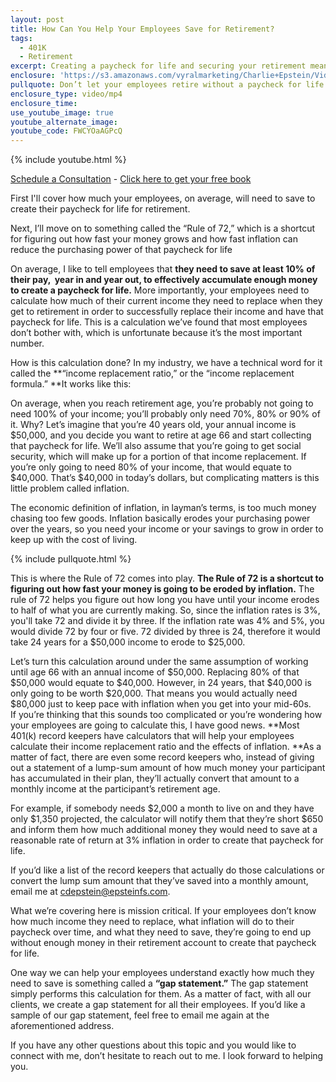```yaml
---
layout: post
title: How Can You Help Your Employees Save for Retirement?
tags:
  - 401K
  - Retirement
excerpt: Creating a paycheck for life and securing your retirement means knowing how to calculate your income replacement ratio and preparing for the effects of inflation.
enclosure: 'https://s3.amazonaws.com/vyralmarketing/Charlie+Epstein/Videos/2017+Videos/How+Can+You+Help+Your+Employees+Save+for+Retirement%253F+-+The+401K+Coach.mp4'
pullquote: Don’t let your employees retire without a paycheck for life.
enclosure_type: video/mp4
enclosure_time:
use_youtube_image: true
youtube_alternate_image:
youtube_code: FWCYOaAGPcQ
---
```



{% include youtube.html %}

[Schedule a Consultation](https://www.epsteinfinancial.com/contact.html) - [Click here to get your free book](https://www.epsteinfinancial.com/free-book-offer.html)

First I'll cover how much your employees, on average, will need to save to create their paycheck for life for retirement.

Next, I’ll move on to something called the “Rule of 72,” which is a shortcut for figuring out how fast your money grows and how fast inflation can reduce the purchasing power of that paycheck for life

On average, I like to tell employees that **they need to save at least 10% of their pay, &nbsp;year in and year out, to effectively accumulate enough money to create a paycheck for life.** More importantly, your employees need to calculate how much of their current income they need to replace when they get to retirement in order to successfully replace their income and have that paycheck for life. This is a calculation we’ve found that most employees don’t bother with, which is unfortunate because it’s the most important number.&nbsp;

How is this calculation done? In my industry, we have a technical word for it called the **“income replacement ratio,” or the “income replacement formula.”&nbsp;**It works like this:

On average, when you reach retirement age, you’re probably not going to need 100% of your income; you’ll probably only need 70%, 80% or 90% of it. Why? Let’s imagine that you’re 40 years old, your annual income is $50,000, and you decide you want to retire at age 66 and start collecting that paycheck for life. We’ll also assume that you’re going to get social security, which will make up for a portion of that income replacement. If you’re only going to need 80% of your income, that would equate to $40,000. That’s $40,000 in today’s dollars, but complicating matters is this little problem called inflation.&nbsp;

The economic definition of inflation, in layman’s terms, is too much money chasing too few goods. Inflation basically erodes your purchasing power over the years, so you need your income or your savings to grow in order to keep up with the cost of living.

{% include pullquote.html %}

This is where the Rule of 72 comes into play. **The Rule of 72 is a shortcut to figuring out how fast your money is going to be eroded by inflation.** The rule of 72 helps you figure out how long you have until your income erodes to half of what you are currently making. So, since the inflation rates is 3%, you'll take 72 and divide it by three. If the inflation rate was 4% and 5%, you would divide 72 by four or five. 72 divided by three is 24, therefore it would take 24 years for a $50,000 income to erode to $25,000.&nbsp;

Let’s turn this calculation around under the same assumption of working until age 66 with an annual income of $50,000. Replacing 80% of that $50,000 would equate to $40,000. However, in 24 years, that $40,000 is only going to be worth $20,000. That means you would actually need $80,000 just to keep pace with inflation when you get into your mid-60s.&nbsp;
<br>If you’re thinking that this sounds too complicated or you’re wondering how your employees are going to calculate this, I have good news. **Most 401(k) record keepers have calculators that will help your employees calculate their income replacement ratio and the effects of inflation.&nbsp;**As a matter of fact, there are even some record keepers who, instead of giving out a statement of a lump-sum amount of how much money your participant has accumulated in their plan, they’ll actually convert that amount to a monthly income at the participant’s retirement age.&nbsp;

For example, if somebody needs $2,000 a month to live on and they have only $1,350 projected, the calculator will notify them that they’re short $650 and inform them how much additional money they would need to save at a reasonable rate of return at 3% inflation in order to create that paycheck for life.&nbsp;

If you’d like a list of the record keepers that actually do those calculations or convert the lump sum amount that they’ve saved into a monthly amount, email me at [cdepstein@epsteinfs.com](javascript:void(location.href='mailto:'+String.fromCharCode(99,100,101,112,115,116,101,105,110,64,101,112,115,116,101,105,110,102,115,46,99,111,109))).

What we’re covering here is mission critical. If your employees don’t know how much income they need to replace, what inflation will do to their paycheck over time, and what they need to save, they’re going to end up without enough money in their retirement account to create that paycheck for life.&nbsp;

One way we can help your employees understand exactly how much they need to save is something called a **“gap statement.”** The gap statement simply performs this calculation for them. As a matter of fact, with all our clients, we create a gap statement for all their employees. If you’d like a sample of our gap statement, feel free to email me again at the aforementioned address.&nbsp;

If you have any other questions about this topic and you would like to connect with me, don’t hesitate to reach out to me. I look forward to helping you.&nbsp;
